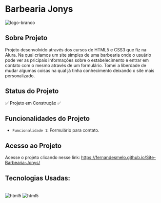 # Barbearia Jonys
![logo-branco](https://github.com/fernandesmelo/Site-Barbearia-Jonys/assets/113717317/859b4457-1ccd-4b71-aa7a-377594bc9147)

##  Sobre Projeto
Projeto desenvolvido através dos cursos de HTML5 e CSS3 que fiz na Alura. Na qual criamos um site simples de uma barbearia onde o usuário pode ver as pricipais informações sobre o estabelecimento e entrar em contato com o mesmo através de um formulário. Tomei a liberdade de mudar algumas coisas na qual já tinha conhecimento deixando o site mais personalizado. 

## Status do Projeto
:white_check_mark: Projeto em Construção :white_check_mark:

## Funcionalidades do Projeto
- `Funcionalidade 1`: Formulário para contato.                        

## Acesso ao Projeto
Acesse o projeto clicando nesse link:
https://fernandesmelo.github.io/Site-Barbearia-Jonys/

## Tecnologias Usadas:
<div style="display: inline-block"><br/>
    <img align="center" alt="html5" src="https://img.shields.io/badge/HTML5-E34F26?style=for-the-badge&logo=html5&logoColor=white" />
    <img align="center" alt="html5" src="https://img.shields.io/badge/CSS3-1572B6?style=for-the-badge&logo=css3&logoColor=white" />
</div><br/>
